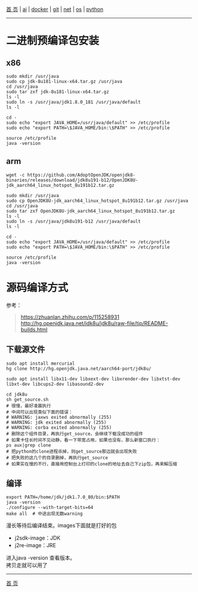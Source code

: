 [首 页](https://patrickj-fd.github.io/index) | [ai](https://patrickj-fd.github.io/mdfiles/ai/index) | [docker](https://patrickj-fd.github.io/mdfiles/docker/index) | [git](https://patrickj-fd.github.io/mdfiles/git/index) | [net](https://patrickj-fd.github.io/mdfiles/net/index) | [os](https://patrickj-fd.github.io/mdfiles/os/index) | [python](https://patrickj-fd.github.io/mdfiles/python/index)

---

# 二进制预编译包安装
## x86
```shell
sudo mkdir /usr/java
sudo cp jdk-8u181-linux-x64.tar.gz /usr/java
cd /usr/java
sudo tar zxf jdk-8u181-linux-x64.tar.gz
ls -l
sudo ln -s /usr/java/jdk1.8.0_181 /usr/java/default
ls -l

cd -
sudo echo "export JAVA_HOME=/usr/java/default" >> /etc/profile
sudo echo "export PATH=\$JAVA_HOME/bin:\$PATH" >> /etc/profile

source /etc/profile
java -version
```

## arm
```shell
wget -c https://github.com/AdoptOpenJDK/openjdk8-binaries/releases/download/jdk8u191-b12/OpenJDK8U-jdk_aarch64_linux_hotspot_8u191b12.tar.gz

sudo mkdir /usr/java
sudo cp OpenJDK8U-jdk_aarch64_linux_hotspot_8u191b12.tar.gz /usr/java
cd /usr/java
sudo tar zxf OpenJDK8U-jdk_aarch64_linux_hotspot_8u191b12.tar.gz
ls -l
sudo ln -s /usr/java/jdk8u191-b12 /usr/java/default
ls -l

cd -
sudo echo "export JAVA_HOME=/usr/java/default" >> /etc/profile
sudo echo "export PATH=\$JAVA_HOME/bin:\$PATH" >> /etc/profile

source /etc/profile
java -version
```

# 源码编译方式
参考：
> https://zhuanlan.zhihu.com/p/115258931
> http://hg.openjdk.java.net/jdk8u/jdk8u/raw-file/tip/README-builds.html

## 下载源文件
```shell
sudo apt install mercurial
hg clone http://hg.openjdk.java.net/aarch64-port/jdk8u/

sudo apt install libx11-dev libxext-dev libxrender-dev libxtst-dev libxt-dev libcups2-dev libasound2-dev

cd jdk8u
sh get_source.sh
# 很慢，最好凌晨执行
# 中间可以出现类似下面的错误：
# WARNING: jaxws exited abnormally (255)
# WARNING: jdk exited abnormally (255)
# WARNING: corba exited abnormally (255)
# 删除这个组件目录，再执行get_source，会继续下载没成功的组件
# 如果卡住长时间不见动静，看一下带宽占用，如果也没有，那么新窗口执行：
ps aux|grep clone
# 把python的clone进程杀掉，则get_source那边就会出现失败
# 把失败的这几个的目录删掉，再执行get_source
# 如果实在慢的不行，直接用控制台上打印的clone的地址去自己下zip包，再来解压缩
```

## 编译
```shell
export PATH=/home/jdk/jdk1.7.0_80/bin:$PATH
java -version
./configure --with-target-bits=64
make all  # 中途出现无数warning
```

漫长等待后编译结束。images下面就是打好的包
- j2sdk-image：JDK
- j2re-image：JRE

进入java -version 查看版本。  
拷贝走就可以用了

---

[首 页](https://patrickj-fd.github.io)
